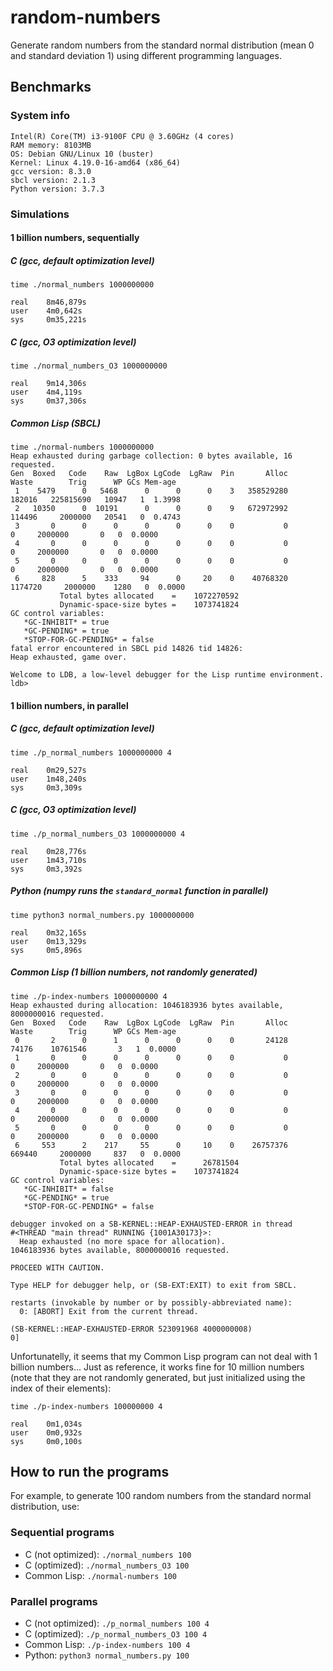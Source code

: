 # random-numbers

Generate random numbers from the standard normal distribution (mean 0 and standard deviation 1) using different programming languages.

## Benchmarks

### System info
```
Intel(R) Core(TM) i3-9100F CPU @ 3.60GHz (4 cores)
RAM memory: 8103MB
OS: Debian GNU/Linux 10 (buster)
Kernel: Linux 4.19.0-16-amd64 (x86_64)
gcc version: 8.3.0
sbcl version: 2.1.3
Python version: 3.7.3
```

### Simulations

#### 1 billion numbers, sequentially

##### C (gcc, default optimization level)

```shell
time ./normal_numbers 1000000000

real    8m46,879s
user    4m0,642s
sys     0m35,221s
```

##### C (gcc, O3 optimization level)

```shell
time ./normal_numbers_O3 1000000000

real    9m14,306s
user    4m4,119s
sys     0m37,306s
```

##### Common Lisp (SBCL)

```shell
time ./normal-numbers 1000000000
Heap exhausted during garbage collection: 0 bytes available, 16 requested.
Gen  Boxed   Code    Raw  LgBox LgCode  LgRaw  Pin       Alloc     Waste        Trig      WP GCs Mem-age
 1    5479      0   5468      0      0      0    3   358529280    182016   225815690   10947   1  1.3998
 2   10350      0  10191      0      0      0    9   672972992    114496     2000000   20541   0  0.4743
 3       0      0      0      0      0      0    0           0         0     2000000       0   0  0.0000
 4       0      0      0      0      0      0    0           0         0     2000000       0   0  0.0000
 5       0      0      0      0      0      0    0           0         0     2000000       0   0  0.0000
 6     828      5    333     94      0     20    0    40768320   1174720     2000000    1280   0  0.0000
           Total bytes allocated    =    1072270592
           Dynamic-space-size bytes =    1073741824
GC control variables:
   *GC-INHIBIT* = true
   *GC-PENDING* = true
   *STOP-FOR-GC-PENDING* = false
fatal error encountered in SBCL pid 14826 tid 14826:
Heap exhausted, game over.

Welcome to LDB, a low-level debugger for the Lisp runtime environment.
ldb> 
```
#### 1 billion numbers, in parallel

##### C (gcc, default optimization level)

```shell
time ./p_normal_numbers 1000000000 4

real    0m29,527s
user    1m48,240s
sys     0m3,309s
```

##### C (gcc, O3 optimization level)

```shell
time ./p_normal_numbers_O3 1000000000 4

real    0m28,776s
user    1m43,710s
sys     0m3,392s
```

##### Python (numpy runs the `standard_normal` function in parallel)

```shell
time python3 normal_numbers.py 1000000000

real    0m32,165s
user    0m13,329s
sys     0m5,896s

```

##### Common Lisp (1 billion numbers, not randomly generated)

```shell
time ./p-index-numbers 1000000000 4
Heap exhausted during allocation: 1046183936 bytes available, 8000000016 requested.
Gen  Boxed   Code    Raw  LgBox LgCode  LgRaw  Pin       Alloc     Waste        Trig      WP GCs Mem-age
 0       2      0      1      0      0      0    0       24128     74176    10761546       3   1  0.0000
 1       0      0      0      0      0      0    0           0         0     2000000       0   0  0.0000
 2       0      0      0      0      0      0    0           0         0     2000000       0   0  0.0000
 3       0      0      0      0      0      0    0           0         0     2000000       0   0  0.0000
 4       0      0      0      0      0      0    0           0         0     2000000       0   0  0.0000
 5       0      0      0      0      0      0    0           0         0     2000000       0   0  0.0000
 6     553      2    217     55      0     10    0    26757376    669440     2000000     837   0  0.0000
           Total bytes allocated    =      26781504
           Dynamic-space-size bytes =    1073741824
GC control variables:
   *GC-INHIBIT* = false
   *GC-PENDING* = true
   *STOP-FOR-GC-PENDING* = false

debugger invoked on a SB-KERNEL::HEAP-EXHAUSTED-ERROR in thread
#<THREAD "main thread" RUNNING {1001A30173}>:
  Heap exhausted (no more space for allocation).
1046183936 bytes available, 8000000016 requested.

PROCEED WITH CAUTION.

Type HELP for debugger help, or (SB-EXT:EXIT) to exit from SBCL.

restarts (invokable by number or by possibly-abbreviated name):
  0: [ABORT] Exit from the current thread.

(SB-KERNEL::HEAP-EXHAUSTED-ERROR 523091968 4000000008)
0]
```

Unfortunatelly, it seems that my Common Lisp program can not deal with 1 billion numbers... Just as reference, it works fine for 10 million numbers (note that they are not randomly generated, but just initialized using the index of their elements):

```shell
time ./p-index-numbers 100000000 4

real    0m1,034s
user    0m0,932s
sys     0m0,100s
```

## How to run the programs

For example, to generate 100 random numbers from the standard normal distribution, use:

### Sequential programs

- C (not optimized): `./normal_numbers 100`
- C (optimized): `./normal_numbers_O3 100`
- Common Lisp: `./normal-numbers 100`

### Parallel programs

- C (not optimized): `./p_normal_numbers 100 4`
- C (optimized): `./p_normal_numbers_O3 100 4`
- Common Lisp: `./p-index-numbers 100 4`
- Python: `python3 normal_numbers.py 100`

